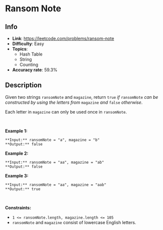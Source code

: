 # Ransom Note

## Info  
- **Link**: https://leetcode.com/problems/ransom-note
- **Difficulty**: Easy  
- **Topics**:   
    - Hash Table
    - String
    - Counting
- **Accuracy rate**: 59.3%  

## Description  
    
Given two strings `ransomNote` and `magazine`, return `true` *if* `ransomNote` *can be constructed by using the letters from* `magazine` *and* `false` *otherwise*.


Each letter in `magazine` can only be used once in `ransomNote`.


 


**Example 1:**



```
**Input:** ransomNote = "a", magazine = "b"
**Output:** false

```
**Example 2:**



```
**Input:** ransomNote = "aa", magazine = "ab"
**Output:** false

```
**Example 3:**



```
**Input:** ransomNote = "aa", magazine = "aab"
**Output:** true

```

 


**Constraints:**


* `1 <= ransomNote.length, magazine.length <= 105`
* `ransomNote` and `magazine` consist of lowercase English letters.


  
    